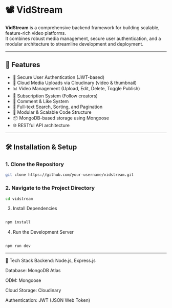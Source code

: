 # 📽️ VidStream

**VidStream** is a comprehensive backend framework for building scalable, feature-rich video platforms.  
It combines robust media management, secure user authentication, and a modular architecture to streamline development and deployment.

---

## 🚀 Features

- 🔐 Secure User Authentication (JWT-based)  
- 📁 Cloud Media Uploads via Cloudinary (video & thumbnail)  
- 📊 Video Management (Upload, Edit, Delete, Toggle Publish)  
- 👥 Subscription System (Follow creators)  
- 💬 Comment & Like System  
- 🔎 Full-text Search, Sorting, and Pagination  
- 🧵 Modular & Scalable Code Structure  
- 📦 MongoDB-based storage using Mongoose  
- 🌐 RESTful API architecture  

---

## 🛠️ Installation & Setup

### 1. Clone the Repository

```bash
git clone https://github.com/your-username/vidstream.git
```
### 2. Navigate to the Project Directory
```bash
cd vidstream
```
3. Install Dependencies
```bash

npm install
```
4. Run the Development Server
```bash

npm run dev
```
---

🧰 Tech Stack
Backend: Node.js, Express.js

Database: MongoDB Atlas

ODM: Mongoose

Cloud Storage: Cloudinary

Authentication: JWT (JSON Web Token)







